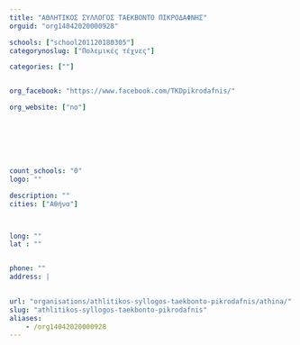 ```yaml
---
title: "ΑΘΛΗΤΙΚΟΣ ΣΥΛΛΟΓΟΣ ΤΑΕΚΒΟΝΤΟ ΠΙΚΡΟΔΑΦΝΗΣ"
orguid: "org14042020000928"

schools: ["school201120180305"]
categorynoslug: ["Πολεμικές τέχνες"]

categories: [""]


org_facebook: "https://www.facebook.com/TKDpikrodafnis/"

org_website: ["no"]







count_schools: "0"
logo: ""

description: ""
cities: ["Αθήνα"]



long: ""
lat : ""


phone: ""
address: |
    

url: "organisations/athlitikos-syllogos-taekbonto-pikrodafnis/athina/"
slug: "athlitikos-syllogos-taekbonto-pikrodafnis"
aliases:
    - /org14042020000928
---
```



